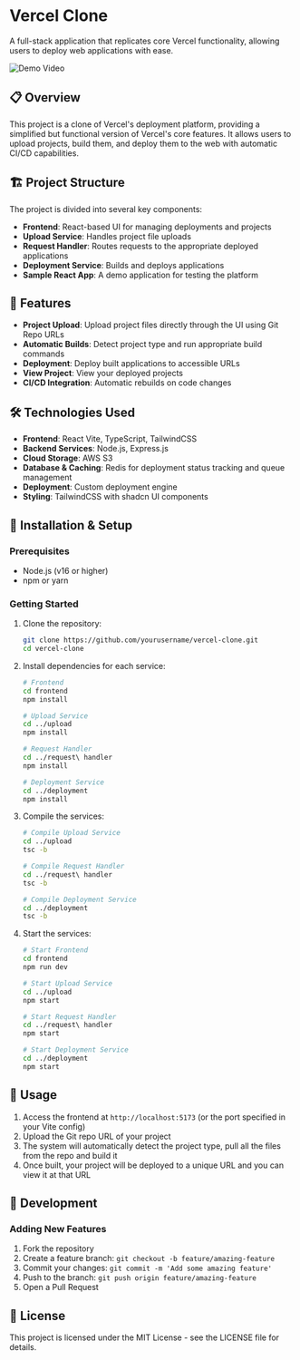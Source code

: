 # Vercel Clone

A full-stack application that replicates core Vercel functionality, allowing users to deploy web applications with ease.

![Demo Video](https://github.com/Aashish17405/Vercel-Clone/blob/main/demo.gif)

## 📋 Overview

This project is a clone of Vercel's deployment platform, providing a simplified but functional version of Vercel's core features. It allows users to upload projects, build them, and deploy them to the web with automatic CI/CD capabilities.

## 🏗️ Project Structure

The project is divided into several key components:

- **Frontend**: React-based UI for managing deployments and projects
- **Upload Service**: Handles project file uploads
- **Request Handler**: Routes requests to the appropriate deployed applications
- **Deployment Service**: Builds and deploys applications
- **Sample React App**: A demo application for testing the platform

## 🚀 Features

- **Project Upload**: Upload project files directly through the UI using Git Repo URLs
- **Automatic Builds**: Detect project type and run appropriate build commands
- **Deployment**: Deploy built applications to accessible URLs
- **View Project**: View your deployed projects
- **CI/CD Integration**: Automatic rebuilds on code changes

## 🛠️ Technologies Used

- **Frontend**: React Vite, TypeScript, TailwindCSS
- **Backend Services**: Node.js, Express.js
- **Cloud Storage**: AWS S3
- **Database & Caching**: Redis for deployment status tracking and queue management
- **Deployment**: Custom deployment engine
- **Styling**: TailwindCSS with shadcn UI components

## 🔧 Installation & Setup

### Prerequisites

- Node.js (v16 or higher)
- npm or yarn

### Getting Started

1. Clone the repository:

   ```bash
   git clone https://github.com/yourusername/vercel-clone.git
   cd vercel-clone
   ```

2. Install dependencies for each service:

   ```bash
   # Frontend
   cd frontend
   npm install

   # Upload Service
   cd ../upload
   npm install

   # Request Handler
   cd ../request\ handler
   npm install

   # Deployment Service
   cd ../deployment
   npm install
   ```

3. Compile the services:

   ```bash
   # Compile Upload Service
   cd ../upload
   tsc -b

   # Compile Request Handler
   cd ../request\ handler
   tsc -b

   # Compile Deployment Service
   cd ../deployment
   tsc -b
   ```



4. Start the services:

   ```bash
   # Start Frontend
   cd frontend
   npm run dev

   # Start Upload Service
   cd ../upload
   npm start

   # Start Request Handler
   cd ../request\ handler
   npm start

   # Start Deployment Service
   cd ../deployment
   npm start
   ```

## 🧪 Usage

1. Access the frontend at `http://localhost:5173` (or the port specified in your Vite config)
2. Upload the Git repo URL of your project
3. The system will automatically detect the project type, pull all the files from the repo and build it
4. Once built, your project will be deployed to a unique URL and you can view it at that URL

## 📝 Development

### Adding New Features

1. Fork the repository
2. Create a feature branch: `git checkout -b feature/amazing-feature`
3. Commit your changes: `git commit -m 'Add some amazing feature'`
4. Push to the branch: `git push origin feature/amazing-feature`
5. Open a Pull Request

## 📄 License

This project is licensed under the MIT License - see the LICENSE file for details.
